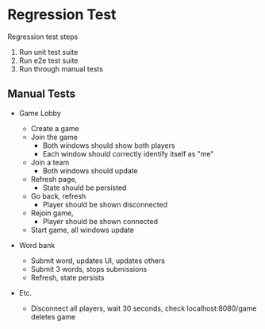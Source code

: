 # Regression Test

Regression test steps
1. Run unit test suite
2. Run e2e test suite
3. Run through manual tests


## Manual Tests
- Game Lobby
    - Create a game 
    - Join the game
        - Both windows should show both players
        - Each window should correctly identify itself as "me"
    - Join a team
        - Both windows should update
    - Refresh page, 
      - State should be persisted
    - Go back, refresh
      - Player should be shown disconnected
    - Rejoin game, 
      - Player should be shown connected
    - Start game, all windows update

- Word bank
    - Submit word, updates UI, updates others
    - Submit 3 words, stops submissions
    - Refresh, state persists

- Etc.
  - Disconnect all players, wait 30 seconds, check localhost:8080/game deletes game